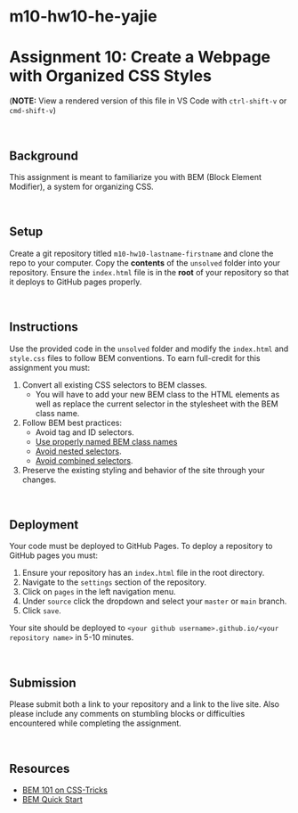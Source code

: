 # m10-hw10-he-yajie
# Assignment 10: Create a Webpage with Organized CSS Styles

(**NOTE:** View a rendered version of this file in VS Code with `ctrl-shift-v` or `cmd-shift-v`)

&nbsp;
## Background

This assignment is meant to familiarize you with BEM (Block Element Modifier), a system for organizing CSS.

&nbsp;
## Setup

Create a git repository titled `m10-hw10-lastname-firstname` and clone the repo to your computer. Copy the **contents** of the `unsolved` folder into your repository. Ensure the `index.html` file is in the **root** of your repository so that it deploys to GitHub pages properly.

&nbsp;
## Instructions

Use the provided code in the `unsolved` folder and modify the `index.html` and `style.css` files to follow BEM conventions. To earn full-credit for this assignment you must:

1. Convert all existing CSS selectors to BEM classes.
    * You will have to add your new BEM class to the HTML elements as well as replace the current selector in the stylesheet with the BEM class name.
1. Follow BEM best practices:
    * Avoid tag and ID selectors.
    * [Use properly named BEM class names](https://en.bem.info/methodology/css/#naming)
    * [Avoid nested selectors](https://en.bem.info/methodology/css/#nested-selectors).
    * [Avoid combined selectors](https://en.bem.info/methodology/css/#combined-selectors).
1. Preserve the existing styling and behavior of the site through your changes.


&nbsp;
## Deployment

Your code must be deployed to GitHub Pages. To deploy a repository to GitHub pages you must:

1. Ensure your repository has an `index.html` file in the root directory.
1. Navigate to the `settings` section of the repository.
1. Click on `pages` in the left navigation menu.
1. Under `source` click the dropdown and select your `master` or `main` branch.
1. Click `save`.

Your site should be deployed to `<your github username>.github.io/<your repository name>` in 5-10 minutes.

&nbsp;
## Submission

Please submit both a link to your repository and a link to the live site. Also please include any comments on stumbling blocks or difficulties encountered while completing the assignment.

&nbsp;
## Resources

* [BEM 101 on CSS-Tricks](https://css-tricks.com/bem-101/)
* [BEM Quick Start](https://en.bem.info/methodology/quick-start/)